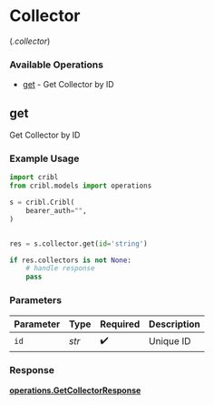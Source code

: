 # Collector
(*.collector*)

### Available Operations

* [get](#get) - Get Collector by ID

## get

Get Collector by ID

### Example Usage

```python
import cribl
from cribl.models import operations

s = cribl.Cribl(
    bearer_auth="",
)


res = s.collector.get(id='string')

if res.collectors is not None:
    # handle response
    pass
```

### Parameters

| Parameter          | Type               | Required           | Description        |
| ------------------ | ------------------ | ------------------ | ------------------ |
| `id`               | *str*              | :heavy_check_mark: | Unique ID          |


### Response

**[operations.GetCollectorResponse](../../models/operations/getcollectorresponse.md)**


